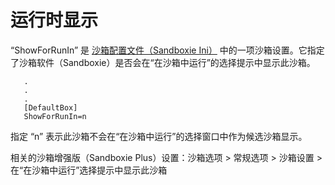 # 运行时显示

“ShowForRunIn” 是 [沙箱配置文件（Sandboxie Ini）](SandboxieIni.md) 中的一项沙箱设置。它指定了沙箱软件（Sandboxie）是否会在“在沙箱中运行”的选择提示中显示此沙箱。
```
   .
   .
   .
   [DefaultBox]
   ShowForRunIn=n
```

指定 “n” 表示此沙箱不会在“在沙箱中运行”的选择窗口中作为候选沙箱显示。

相关的沙箱增强版（Sandboxie Plus）设置：沙箱选项 > 常规选项 > 沙箱设置 > 在“在沙箱中运行”选择提示中显示此沙箱
